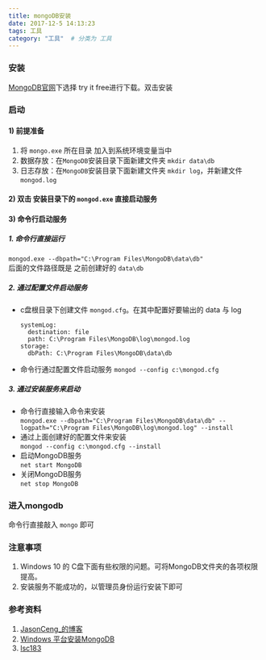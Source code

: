 ```yaml
---
title: mongoDB安装
date: 2017-12-5 14:13:23
tags: 工具
category: "工具"  # 分类为 工具
---
```


### 安装
[MongoDB官网](https://www.mongodb.com/)下选择 try it free进行下载。双击安装

### 启动
#### 1) 前提准备
1. 将 `mongo.exe` 所在目录 加入到系统环境变量当中
2. 数据存放：在`MongoDB`安装目录下面新建文件夹 `mkdir data\db` 
3. 日志存放：在`MongoDB`安装目录下面新建文件夹 `mkdir log`，并新建文件 `mongod.log` 

#### 2) 双击 安装目录下的 `mongod.exe` 直接启动服务
#### 3) 命令行启动服务

##### 1. 命令行直接运行   
`mongod.exe --dbpath="C:\Program Files\MongoDB\data\db"`   
后面的文件路径既是 之前创建好的 `data\db`

##### 2. 通过配置文件启动服务
* c盘根目录下创建文件 `mongod.cfg`。在其中配置好要输出的 data 与 log
    ```
    systemLog:
      destination: file
      path: C:\Program Files\MongoDB\log\mongod.log
    storage:
      dbPath: C:\Program Files\MongoDB\data\db
    ```
* 命令行通过配置文件启动服务 `mongod --config c:\mongod.cfg`

##### 3. 通过安装服务来启动
* 命令行直接输入命令来安装  
`mongod.exe --dbpath="C:\Program Files\MongoDB\data\db" --logpath="C:\Program Files\MongoDB\log\mongod.log" --install`
* 通过上面创建好的配置文件来安装  
`mongod --config c:\mongod.cfg --install` 
* 启动MongoDB服务  
`net start MongoDB`
* 关闭MongoDB服务  
`net stop MongoDB`

### 进入mongodb
命令行直接敲入 `mongo` 即可

### 注意事项
1. Windows 10 的 C盘下面有些权限的问题。可将MongoDB文件夹的各项权限提高。
2. 安装服务不能成功的，以管理员身份运行安装下即可

### 参考资料
1. [JasonCeng_的博客](http://blog.csdn.net/Jason_first/article/details/75439043)
2. [Windows 平台安装MongoDB](http://www.runoob.com/mongodb/mongodb-window-install.html)
3. [lsc183](http://www.cnblogs.com/lsc183/archive/2012/08/16/mongodb.html)
